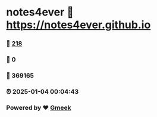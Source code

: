 # notes4ever :link: https://notes4ever.github.io 
### :page_facing_up: [218](https://notes4ever.github.io/tag.html) 
### :speech_balloon: 0 
### :hibiscus: 369165 
### :alarm_clock: 2025-01-04 00:04:43 
### Powered by :heart: [Gmeek](https://github.com/Meekdai/Gmeek)
